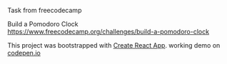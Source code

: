 Task from freecodecamp

Build a Pomodoro Clock<br>
https://www.freecodecamp.org/challenges/build-a-pomodoro-clock

This project was bootstrapped with [Create React App](https://github.com/facebookincubator/create-react-app).
working demo on [codepen.io](https://codepen.io/a_sitnikov/full/GOBoVR/)